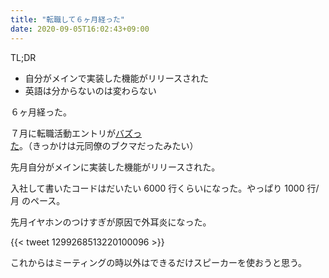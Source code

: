 ```yaml
---
title: "転職して６ヶ月経った"
date: 2020-09-05T16:02:43+09:00
---
```


TL;DR
* 自分がメインで実装した機能がリリースされた
* 英語は分からないのは変わらない

６ヶ月経った。

７月に転職活動エントリが[バズった](https://b.hatena.ne.jp/entry/s/takecian.github.io/posts/2019-12-17_diary/)。（きっかけは元同僚のブクマだったみたい）

先月自分がメインに実装した機能がリリースされた。

入社して書いたコードはだいたい 6000 行くらいになった。やっぱり 1000 行/月 のペース。

先月イヤホンのつけすぎが原因で外耳炎になった。

{{< tweet 1299268513220100096 >}}


これからはミーティングの時以外はできるだけスピーカーを使おうと思う。
